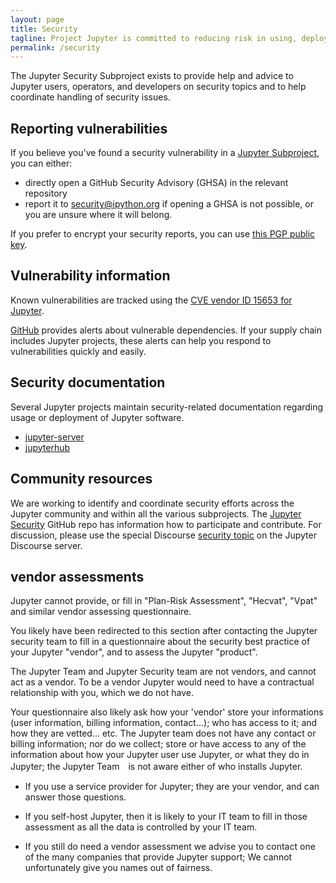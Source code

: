 ```yaml
---
layout: page
title: Security
tagline: Project Jupyter is committed to reducing risk in using, deploying, operating, or developing Jupyter software.
permalink: /security
---
```


The Jupyter Security Subproject exists to provide help and advice to Jupyter
users, operators, and developers on security topics and to help coordinate handling
of security issues.

## Reporting vulnerabilities

If you believe you've found a security vulnerability in a [Jupyter Subproject](https://jupyter.org/governance/list_of_subprojects.html),
you can either:
 - directly open a GitHub Security Advisory (GHSA) in the relevant repository
 - report it to [security@ipython.org](mailto:security@ipython.org) if opening a GHSA is not possible, or you are unsure
   where it will belong.

If you prefer to encrypt your security reports,
you can use [this PGP public key](assets/ipython_security.asc).

## Vulnerability information

Known vulnerabilities are tracked using the [CVE vendor ID 15653 for Jupyter](https://www.cvedetails.com/vulnerability-list/vendor_id-15653/Jupyter.html).

[GitHub](https://docs.github.com/en/code-security/supply-chain-security/managing-vulnerabilities-in-your-projects-dependencies/about-alerts-for-vulnerable-dependencies) provides alerts about vulnerable dependencies.
If your supply chain includes Jupyter projects, these alerts can help you respond to vulnerabilities quickly and easily.

## Security documentation

Several Jupyter projects maintain security-related documentation regarding usage or deployment of
Jupyter software.

- [jupyter-server](https://jupyter-server.readthedocs.io/en/latest/operators/security.html)
- [jupyterhub](https://jupyterhub.readthedocs.io/en/stable/reference/websecurity.html)

## Community resources

We are working to identify and coordinate security efforts across the Jupyter community and within all the various subprojects.
The [Jupyter Security](https://github.com/jupyter/security) GitHub repo has information how to participate and contribute.
For discussion, please use the special Discourse [security topic](https://discourse.jupyter.org/c/special-topics/security/48) on the Jupyter Discourse server.


## vendor assessments

Jupyter cannot provide, or fill in "Plan-Risk Assessment", "Hecvat", "Vpat" and
similar vendor assessing questionnaire.

You likely have been redirected to this section after contacting the  Jupyter
security team to fill in a questionnaire about the security best practice of your
Jupyter "vendor", and to assess the Jupyter "product".

The Jupyter Team and Jupyter Security team are not vendors, and cannot act as
a vendor. To be a vendor Jupyter would need to have a contractual relationship
with you, which we do not have.

Your questionnaire also likely ask how your 'vendor' store your informations
(user information, billing information, contact...); who has access to it; and
how they are vetted... etc. The Jupyter team does not have any contact or
billing information; nor do we collect; store or have access to any of the
information about how your Jupyter user use Jupyter, or what they do in Jupyter;
the Jupyter Team　is not aware either of who installs Jupyter.

 - If you use a service provider for Jupyter; they are your vendor, and can
   answer those questions.

 - If you self-host Jupyter, then it is likely to your IT team to fill in those
   assessment as all the data is controlled by your IT team.

 - If you still do need a vendor assessment we advise you to contact one of the
   many companies that provide Jupyter support; We cannot unfortunately give you
   names out of fairness.

